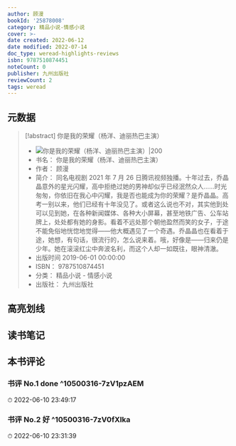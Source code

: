 ```yaml
---
author: 顾漫
bookId: '25878008'
category: 精品小说-情感小说
cover: >-
date created: 2022-06-12
date modified: 2022-07-14
doc_type: weread-highlights-reviews
isbn: 9787510874451
noteCount: 0
publisher: 九州出版社
reviewCount: 2
tags: weread
---
```


## 元数据

> [!abstract] 你是我的荣耀（杨洋、迪丽热巴主演）
> - ![ 你是我的荣耀（杨洋、迪丽热巴主演）|200](https://wfqqreader-1252317822.image.myqcloud.com/cover/8/25878008/t7_25878008.jpg)
> - 书名： 你是我的荣耀（杨洋、迪丽热巴主演）
> - 作者： 顾漫
> - 简介： 同名电视剧 2021 年 7 月 26 日腾讯视频独播。十年过去，乔晶晶意外的星光闪耀，高中拒绝过她的男神却似乎已经泯然众人……时光匆匆，你依旧在我心中闪耀，我是否也能成为你的荣耀？是乔晶晶。高考一别以来，他们已经有十年没见了。或者这么说也不对，其实他到处可以见到她，在各种新闻媒体、各种大小屏幕，甚至地铁广告、公车站牌上，处处都有她的身影。看着不远处那个朝他盈然而笑的女子，于途不能免俗地恍惚地觉得——他大概遇见了一个奇遇。乔晶晶也在看着于途，她想，有句话，很流行的，怎么说来着。哦，好像是——归来仍是少年。她在滚滚红尘中奔波名利，而这个人却一如既往，眼神清澈。
> - 出版时间 2019-06-01 00:00:00
> - ISBN： 9787510874451
> - 分类： 精品小说 - 情感小说
> - 出版社： 九州出版社

## 高亮划线

## 读书笔记

## 本书评论

### 书评 No.1 done ^10500316-7zV1pzAEM

⏱ 2022-06-10 23:49:17

### 书评 No.2 好 ^10500316-7zV0fXIka

⏱ 2022-06-10 23:31:39
